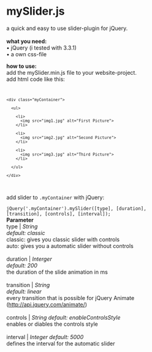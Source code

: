 # mySlider.js
a quick and easy to use slider-plugin for jQuery.
<br><br>
<b>what you need:</b><br>
• jQuery (i tested with 3.3.1)<br>
• a own css-file

<b>how to use:</b><br>
add the mySlider.min.js file to your website-project.<br>
add html code like this:<br><code>
    
    <div class="myContainer">
    
      <ul>
      
        <li>
          <img src="img1.jpg" alt="First Picture"> 
        </li>
        
        <li>
          <img src="img2.jpg" alt="Second Picture">
        </li>
        
        <li>
          <img src="img3.jpg" alt="Third Picture">
        </li>
        
      </ul>
    
    </div>

</code>
<br>
add slider to <code>.myContainer</code> with jQuery:

<code>jQuery('.myContainer').mySlider([type], [duration], [transition], [controls], [interval]);</code>
<br>
<b>Parameter</b><br>
type | <i>String</i><br>
<i>default: classic</i><br>
classic: gives you classic slider with controls<br>
auto: gives you a automatic slider without controls<br>
<br>
duration | <i>Interger</i><br>
<i>default: 200</i><br>
the duration of the slide animation in ms<br>
<br>
transition | <i>String</i><br>
<i>default: linear</i><br>
every transition that is possible for jQuery Animate (http://api.jquery.com/animate/)<br>
<br>
controls | <i>String</i>
<i>default: enableControlsStyle</i><br>
enables or diables the controls style<br>
<br>
interval | <i>Integer</i>
<i>default: 5000</i><br>
defines the interval for the automatic slider<br>
<br>

